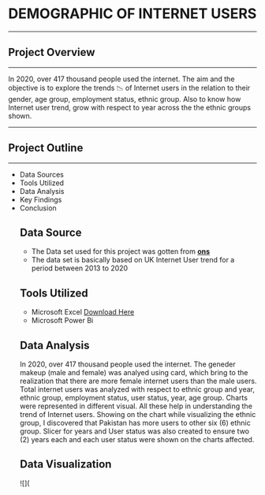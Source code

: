 # DEMOGRAPHIC OF INTERNET USERS
---
## Project Overview
---

In 2020, over 417 thousand people used the internet. The aim and the objective is to explore the trends 📉 of Internet users in the relation to their gender, age group, employment status, ethnic group. Also to know how Internet user trend, grow with respect to year across the the ethnic groups shown. 

---- 
## Project Outline
---
- Data Sources
- Tools Utilized
- Data Analysis
- Key Findings
- Conclusion
  ## Data Source
  - The Data set used for this project was gotten from  **[ons](www.ons.gov.uk)**
  - The data set is basically based on UK Internet User trend for a period between 2013 to 2020
  ## Tools Utilized
  - Microsoft Excel [Download Here](https://docs.google.com/spreadsheets/d/1BflCGeVu_j-rFswfabF3YVv5tQ7MPbR2/edit?usp=drive_link&ouid=110201159809920852183&rtpof=true&sd=true)
  - Microsoft Power Bi
  ## Data Analysis
  In 2020, over 417 thousand people used the internet. The geneder makeup (male and female) was analyed using card, which bring to the realization that there are more female internet users than the male users. Total internet users was analyzed with respect to ethnic group and year, ethnic group, employment status, user status, year, age group.  Charts were represented in different visual. All these help in understanding the trend of Internet users. Showing on the chart while visualizing the ethnic group, I discovered that Pakistan has more users  to other six (6) ethnic group. Slicer for years and  User status was also created to ensure two (2) years each and each user status were shown on the charts affected. 
  ## Data Visualization
  ![](
